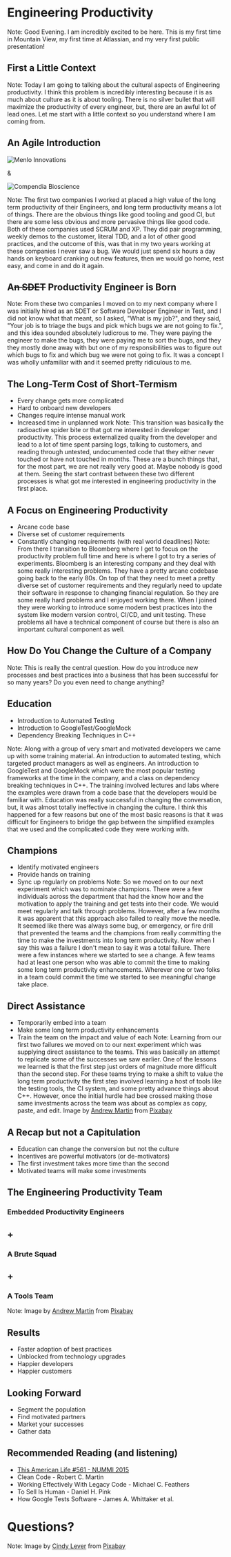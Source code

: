 #  Engineering Productivity
<!-- .slide: data-background="images/light-bulb-1246043_1920.jpg" -->
Note: Good Evening. I am incredibly excited to be here. This is my first time in Mountain View, my
first time at Atlassian, and my very first public presentation!


## First a Little Context
<!-- .slide: data-background="images/self.png" -->
Note: Today I am going to talking about the cultural aspects of Engineering productivity. I think
this problem is incredibly interesting because it is as much about culture as it is about tooling.
There is no silver bullet that will maximize the productivity of every engineer, but, there are an
awful lot of lead ones. Let me start with a little context so you understand where I am coming from.


## An Agile Introduction
![Menlo Innovations](images/menlo_logo.png)

& <!-- .element style="font-size: 60px" -->

![Compendia Bioscience](images/compendia_logo.jpeg) <!-- .element style="width: 28%" -->

Note:  The first two companies I worked at placed a high value of the long term productivity of
their Engineers, and long term productivity means a lot of things. There are the obvious things like
good tooling and good CI, but there are some less obvious and more pervasive things like good code.
Both of these companies used SCRUM and XP. They did pair programming, weekly demos to the customer,
literal TDD, and a lot of other good practices, and the outcome of this, was that in my two years
working at these companies I never saw a bug. We would just spend six hours a day hands on keyboard
cranking out new features, then we would go home, rest easy, and come in and do it again.


## A~~n SDET~~ Productivity Engineer is Born

Note: From these two companies I moved on to my next company where I was initially hired as an SDET
or Software Developer Engineer in Test, and I did not know what that meant, so I asked, "What is my
job?", and they said, "Your job is to triage the bugs and pick which bugs we are not going to fix.",
and this idea sounded absolutely ludicrous to me. They were paying the engineer to make the bugs,
they were paying me to sort the bugs, and they they mostly done away with but one of my
responsibilities was to figure out which bugs to fix and which bug we were not going to fix. It was
a concept I was wholly unfamiliar with and it seemed pretty ridiculous to me.


## The Long-Term Cost of Short-Termism
<!-- .slide: class="contrast-bg" data-background="images/hard_for_devs.png" -->
* Every change gets more complicated
* Hard to onboard new developers
* Changes require intense manual work
* Increased time in unplanned work
Note: This transition was basically the radioactive spider bite or that got me interested in
developer productivity. This process externalized quality from the developer and lead to a lot of
time spent parsing logs, talking to customers, and reading through untested, undocumented code that
they either never touched or have not touched in months. These are a bunch things that, for the most
part, we are not really very good at. Maybe nobody is good at them. Seeing the start contrast
between these two different processes is what got me interested in engineering productivity in the
first place. 


## A Focus on Engineering Productivity
<!-- .slide: class="contrast-bg" data-background="images/Bloombergadvanced8.gif" data-state="blur"-->
* Arcane code base
* Diverse set of customer requirements
* Constantly changing requirements (with real world deadlines)
Note: From there I transition to Bloomberg where I get to focus on the productivity problem full
time and here is where I got to  try a series of experiments. Bloomberg is an interesting company
and they deal with some really interesting problems. They have a pretty arcane codebase going back
to the early 80s. On top of that they need to meet a pretty diverse set of customer requirements and
they regularly need to update their software in response to changing financial regulation. So they
are some really hard problems and I enjoyed working there. When I joined they were working to
introduce some modern best practices into the system like modern version control, CI/CD, and unit
testing. These problems all have a technical component of course but there is also an important
cultural component as well.


## How Do You Change the Culture of a Company
<!-- .slide: data-background="images/dandelion-2817950_1920.jpg" -->

Note: This is really the central question. How do you introduce new processes and best practices
into a business that has been successful for so many years? Do you even need to change anything?


## Education
<!-- .slide: data-background="images/board-1848724_1920.jpg" -->
* Introduction to Automated Testing
* Introduction to GoogleTest/GoogleMock
* Dependency Breaking Techniques in C++

Note: Along with a group of very smart and motivated developers we came up with some training
material. An introduction to automated testing, which targeted product managers as well as
engineers. An introduction to GoogleTest and GoogleMock which were the most popular testing
frameworks at the time in the company, and a class on dependency breaking techniques in C++. The
training involved lectures and labs where the examples were drawn from a code base that the
developers would be familiar with. Education was really successful in changing the conversation,
but, it was almost totally ineffective in changing the culture. I think this happened for a few
reasons but one of the most basic reasons is that it was difficult for Engineers to bridge the gap
between the simplified examples that we used and the complicated code they were working with.


## Champions
<!-- .slide: data-background="images/chess-1483735_1920.jpg" -->
* Identify motivated engineers
* Provide hands on training
* Sync up regularly on problems
Note: So we moved on to our next experiment which was to nominate champions. There were a few
individuals across the department that had the know how and the motivation to apply the training and
get tests into their code. We would meet regularly and talk through problems. However, after a few
months it was apparent that this approach also failed to really move the needle. It seemed like
there was always some bug, or emergency, or fire drill that prevented the teams and the champions
from really committing the time to make the investments into long term productivity. Now when I say
this was a failure I don't mean to say it was a total failure. There were a few instances where we
started to see a change. A few teams had at least one person who was able to commit the time to
making some long term productivity enhancements. Wherever one or two folks in a team could commit
the time we started to see meaningful change take place. 


## Direct Assistance
<!-- .slide: class="contrast-bg" data-background="images/stormtrooper-2296199_1920.jpg" -->
* Temporarily embed into a team
* Make some long term productivity enhancements
* Train the team on the impact and value of each
Note: Learning from our first two failures we moved on to our next experiment which was supplying
direct assistance to the teams. This was basically an attempt to replicate some of the successes we
saw earlier. One of the lessons we learned is that the first step just orders of magnitude more
difficult than the second step. For these teams trying to make a shift to value the long term
productivity the first step involved learning a host of tools like the testing tools, the CI system,
and some pretty advance things about C++. However, once the initial hurdle had bee crossed making
those same investments across the team was about as complex as copy, paste, and edit.
Image by <a href="https://pixabay.com/users/aitoff-388338/?utm_source=link-attribution&amp;utm_medium=referral&amp;utm_campaign=image&amp;utm_content=2296199">Andrew Martin</a> from <a href="https://pixabay.com/?utm_source=link-attribution&amp;utm_medium=referral&amp;utm_campaign=image&amp;utm_content=2296199">Pixabay</a>


## A Recap but not a Capitulation

* Education can change the conversion but not the culture
* Incentives are powerful motivators (or de-motivators)
* The first investment takes more time than the second
* Motivated teams will make some investments


## The Engineering Productivity Team
<!-- .slide: class="contrast-bg" data-background="images/stormtrooper-2899993_1920.jpg" -->
### Embedded Productivity Engineers

## +

### A Brute Squad

## + 

### A Tools Team
Note: Image by <a href="https://pixabay.com/users/aitoff-388338/?utm_source=link-attribution&amp;utm_medium=referral&amp;utm_campaign=image&amp;utm_content=2899993">Andrew Martin</a> from <a href="https://pixabay.com/?utm_source=link-attribution&amp;utm_medium=referral&amp;utm_campaign=image&amp;utm_content=2899993">Pixabay</a>


## Results
* Faster adoption of best practices
* Unblocked from technology upgrades
* Happier developers
* Happier customers


## Looking Forward
<!-- .slide: class="contrast-bg" data-background="images/lemon-3976559_1920.jpg" -->
* Segment the population
* Find motivated partners
* Market your successes
* Gather data


## Recommended Reading (and listening)
<!-- .slide: class="contrast-bg" data-background="images/books-1655783_1280.jpg" -->
* [This American Life #561 - NUMMI 2015](https://www.thisamericanlife.org/561/nummi-2015)
* Clean Code - Robert C. Martin
* Working Effectively With Legacy Code - Michael C. Feathers
* To Sell Is Human - Daniel H. Pink
* How Google Tests Software - James A. Whittaker et al.


# Questions?
<!-- .slide: data-background="images/sunset-1373171_1920.jpg" -->
Note: Image by <a href="https://pixabay.com/users/Cleverpix-2508959/?utm_source=link-attribution&amp;utm_medium=referral&amp;utm_campaign=image&amp;utm_content=1373171">Cindy Lever</a> from <a href="https://pixabay.com/?utm_source=link-attribution&amp;utm_medium=referral&amp;utm_campaign=image&amp;utm_content=1373171">Pixabay</a>
